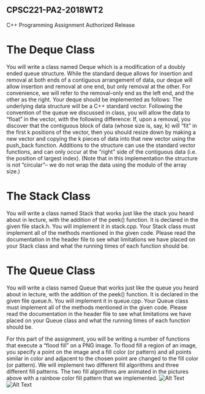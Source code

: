 ## CPSC221-PA2-2018WT2
C++ Programming Assignment Authorized Release

# The Deque Class
You will write a class named Deque which is a modification of a doubly ended queue structure. While the standard deque allows for insertion and removal at both ends of a contiguous arrangement of data, our deque will allow insertion and removal at one end, but only removal at the other. For convenience, we will refer to the removal-only end as the left end, and the other as the right.
Your deque should be implemented as follows: The underlying data structure will be a C++ standard vector. Following the convention of the queue we discussed in class, you will allow the data to “float” in the vector, with the following difference: If, upon a removal, you discover that the contiguous block of data (whose size is, say, k) will “fit” in the first k positions of the vector, then you should resize down by making a new vector and copying the k pieces of data into that new vector using the push_back function. Additions to the structure can use the standard vector functions, and can only occur at the “right” side of the contiguous data (i.e. the position of largest index). (Note that in this implementation the structure is not “circular”– we do not wrap the data using the modulo of the array size.)

# The Stack Class
You will write a class named Stack that works just like the stack you heard about in lecture, with the addition of the peek() function. It is declared in the given file stack.h. You will implement it in stack.cpp.
Your Stack class must implement all of the methods mentioned in the given code. Please read the documentation in the header file to see what limitations we have placed on your Stack class and what the running times of each function should be.

# The Queue Class
You will write a class named Queue that works just like the queue you heard about in lecture, with the addition of the peek() function. It is declared in the given file queue.h. You will implement it in queue.cpp.
Your Queue class must implement all of the methods mentioned in the given code. Please read the documentation in the header file to see what limitations we have placed on your Queue class and what the running times of each function should be.

For this part of the assignment, you will be writing a number of functions that execute a “flood fill” on a PNG image. To flood fill a region of an image, you specify a point on the image and a fill color (or pattern) and all points similar in color and adjacent to the chosen point are changed to the fill color (or pattern). We will implement two different fill algorithms and three different fill patterns. The two fill algorithms are animated in the pictures above with a rainbow color fill pattern that we implemented.
![Alt Text](https://www.ugrad.cs.ubc.ca/~cs221/2018W2/mps/p2/bfsraingirl.gif)
![Alt Text](https://www.ugrad.cs.ubc.ca/~cs221/2018W2/mps/p2/dfsraingirl.gif)
